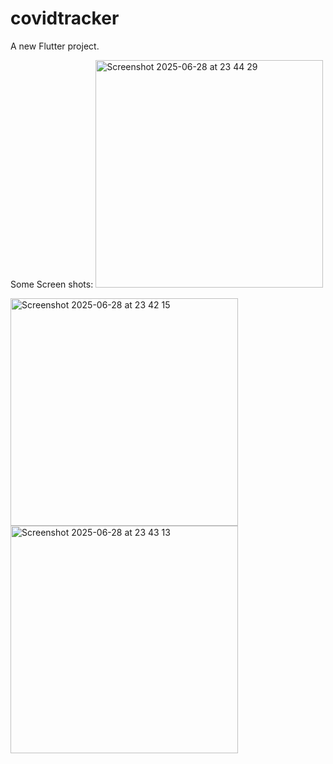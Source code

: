 # covidtracker

A new Flutter project.

Some Screen shots:
<img width="364" alt="Screenshot 2025-06-28 at 23 44 29" src="https://github.com/user-attachments/assets/c2483456-0f3e-4f65-8fe5-41eaded64cf8" />

<img width="364" alt="Screenshot 2025-06-28 at 23 42 15" src="https://github.com/user-attachments/assets/f84c8649-daf0-4c49-8e5a-6f7c8bca85ed" />
<img width="364" alt="Screenshot 2025-06-28 at 23 43 13" src="https://github.com/user-attachments/assets/6191f276-9ac6-44ab-979e-3fd975dcb52a" />

